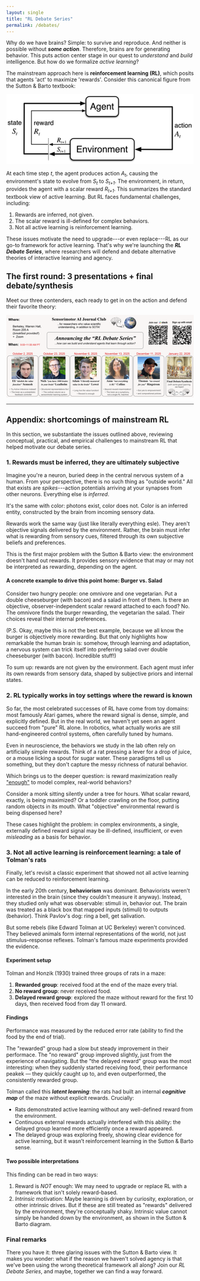 ```yaml
---
layout: single
title: "RL Debate Series"
permalink: /debates/
---
```


Why do we have brains? Simple: to survive and reproduce. And neither is possible without ***some action***. Therefore, brains are for generating behavior. This puts action center stage in our quest to *understand* and *build* intelligence. But how do we formalize *active learning*?

The mainstream approach here is **reinforcement learning (RL)**, which posits that agents 'act' to maximize 'rewards'. Consider this canonical figure from the Sutton & Barto textbook:

![Sutton and Barto RL Diagram](/assets/images/sutton-barto.png)

At each time step *t*, the agent produces action *A<sub>t</sub>*, causing the environment's state to evolve from *S<sub>t</sub>* to *S<sub>t+1</sub>*. The environment, in return, provides the agent with a scalar reward *R<sub>t+1</sub>*. This summarizes the standard textbook view of active learning. But RL faces fundamental challenges, including:

1. Rewards are inferred, not given.  
2. The scalar reward is ill-defined for complex behaviors.
3. Not all active learning is reinforcement learning.

These issues motivate the need to upgrade---or even replace---RL as our go-to framework for active learning. That's why we're launching the ***RL Debate Series***, where researchers will defend and debate alternative theories of interactive learning and agency.

## The first round: 3 presentations + final debate/synthesis

Meet our three contenders, each ready to get in on the action and defend their favorite theory:

![RL Debate Series Flyer](/assets/images/rl_debates_flyer.png)

---

## Appendix: shortcomings of mainstream RL

In this section, we substantiate the issues outlined above, reviewing conceptual, practical, and empirical challenges to mainstream RL that helped motivate our debate series.

### 1. Rewards must be inferred, they are ultimately subjective

Imagine you're a neuron, buried deep in the central nervous system of a human. From your perspective, there is no such thing as "outside world." All that exists are *spikes*---action potentials arriving at your synapses from other neurons. Everything else is *inferred*.

It's the same with color: photons exist, color does not. Color is an inferred entity, constructed by the brain from incoming sensory data.

Rewards work the same way (just like literally everything esle). They aren't objective signals delivered by the environment. Rather, the brain must infer what is rewarding from sensory cues, filtered through its own subjective beliefs and preferences.

This is the first major problem with the Sutton & Barto view: the environment doesn't hand out rewards. It provides sensory evidence that may or may not be interpreted as rewarding, depending on the agent.

#### A concrete example to drive this point home: Burger vs. Salad

Consider two hungry people: one omnivore and one vegetarian. Put a double cheeseburger (with bacon) and a salad in front of them. Is there an objective, observer-independent scalar reward attached to each food? No. The omnivore finds the burger rewarding, the vegetarian the salad. Their choices reveal their internal preferences.

(P.S. Okay, maybe this is not the best example, because we all know the burger is objectively more rewarding. But that only highlights how remarkable the human brain is: somehow, through learning and adaptation, a nervous system can trick itself into preferring salad over double cheeseburger (with bacon). Incredible stuff!)

To sum up: rewards are not given by the environment. Each agent must infer its own rewards from sensory data, shaped by subjective priors and internal states.


### 2. RL typically works in toy settings where the reward is known

So far, the most celebrated successes of RL have come from toy domains: most famously Atari games, where the reward signal is dense, simple, and explicitly defined. But in the real world, we haven't yet seen an agent succeed from "pure" RL alone. In robotics, what actually works are still hand-engineered control systems, often carefully tuned by humans.

Even in neuroscience, the behaviors we study in the lab often rely on artificially simple rewards. Think of a rat pressing a lever for a drop of juice, or a mouse licking a spout for sugar water. These paradigms tell us something, but they don't capture the messy richness of natural behavior.

Which brings us to the deeper question: is reward maximization really ["enough"](https://www.sciencedirect.com/science/article/pii/S0004370221000862) to model complex, real-world behaviors?

Consider a monk sitting silently under a tree for hours. What scalar reward, exactly, is being maximized? Or a toddler crawling on the floor, putting random objects in its mouth. What "objective" environmental reward is being dispensed here?

These cases highlight the problem: in complex environments, a single, externally defined reward signal may be ill-defined, insufficient, or even *misleading* as a basis for behavior.

### 3. Not all active learning is reinforcement learning: a tale of Tolman's rats

Finally, let's revisit a classic experiment that showed not all active learning can be reduced to reinforcement learning.

In the early 20th century, **behaviorism** was dominant. Behaviorists weren't interested in the brain (since they couldn't measure it anyway). Instead, they studied only what was observable: stimuli in, behavior out. The brain was treated as a black box that mapped inputs (stimuli) to outputs (behavior). Think Pavlov's dog: ring a bell, get salivation.

But some rebels (like Edward Tolman at UC Berkeley) weren't convinced. They believed animals form internal representations of the world, not just stimulus–response reflexes. Tolman's famous maze experiments provided the evidence.

#### Experiment setup

Tolman and Honzik (1930) trained three groups of rats in a maze:

1. **Rewarded group**: received food at the end of the maze every trial.
2. **No reward group**: never received food.
3. **Delayed reward group**: explored the maze without reward for the first 10 days, then received food from day 11 onward.

#### Findings

Performance was measured by the reduced error rate (ability to find the food by the end of trial).

The "rewarded" group had a slow but steady improvement in their performace. The "no reward" group improved slightly, just from the experience of navigating. But the "the delayed reward" group was the most interesting: when they suddenly started receiving food, their performance peakek — they quickly caught up to, and even outperformed, the consistently rewarded group.

Tolman called this ***latent learning***: the rats had built an internal ***cognitive map*** of the maze without explicit rewards. Crucially:

- Rats demonstrated active learning without any well-defined reward from the environment.
- Continuous external rewards actually interfered with this ability: the delayed group learned more efficiently once a reward appeared.
- The delayed group was exploring freely, showing clear evidence for active learning, but it wasn’t reinforcement learning in the Sutton & Barto sense.

#### Two possible interpretations

This finding can be read in two ways:

1. Reward is *NOT* enough: We may need to upgrade or replace RL with a framework that isn't solely reward-based.
2. *Intrinsic* motivation: Maybe learning is driven by curiosity, exploration, or other intrinsic drives. But if these are still treated as "rewards" delivered by the environment, they're conceptually shaky. Intrinsic value cannot simply be handed down by the environment, as shown in the Sutton & Barto diagram.

### Final remarks

There you have it: three glaring issues with the Sutton & Barto view. It makes you wonder: what if the reason we haven't solved agency is that we've been using the wrong theoretical framework all along? Join our *RL Debate Series*, and maybe, together we can find a way forward.

